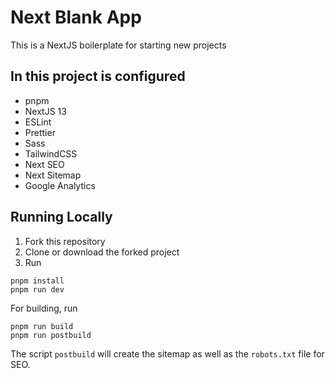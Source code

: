# Next Blank App

This is a NextJS boilerplate for starting new projects

## In this project is configured

- pnpm
- NextJS 13
- ESLint
- Prettier
- Sass
- TailwindCSS
- Next SEO
- Next Sitemap
- Google Analytics

## Running Locally

1. Fork this repository
2. Clone or download the forked project
3. Run
```
pnpm install
pnpm run dev
```

For building, run
```
pnpm run build
pnpm run postbuild
```

The script `postbuild` will create the sitemap as well as the `robots.txt` file for SEO.


